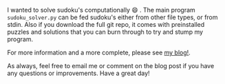 I wanted to solve sudoku's computationally :smile: . The main program `sudoku_solver.py` can be fed sudoku's either from other file types, or from stdin. Also if you download the full git repo, it comes with preinstalled puzzles and solutions that you can burn through to try and stump my program. 

For more information and a more complete, please see [my blog!](https://johnlarkin1.github.io).

As always, feel free to email me or comment on the blog post if you have any questions or improvements. Have a great day!
